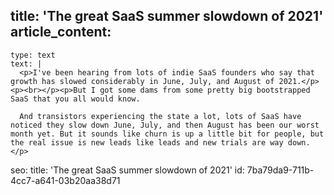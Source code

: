 title: 'The great SaaS summer slowdown of 2021'
article_content:
  -
    type: text
    text: |
      <p>I've been hearing from lots of indie SaaS founders who say that growth has slowed considerably in June, July, and August of 2021.</p><p><br></p><p>But I got some dams from some pretty big bootstrapped SaaS that you all would know.
      
      And transistors experiencing the state a lot, lots of SaaS have noticed they slow down June, July, and then August has been our worst month yet. But it sounds like churn is up a little bit for people, but the real issue is new leads like leads and new trials are way down.</p>
seo:
  title: 'The great SaaS summer slowdown of 2021'
id: 7ba79da9-711b-4cc7-a641-03b20aa38d71
